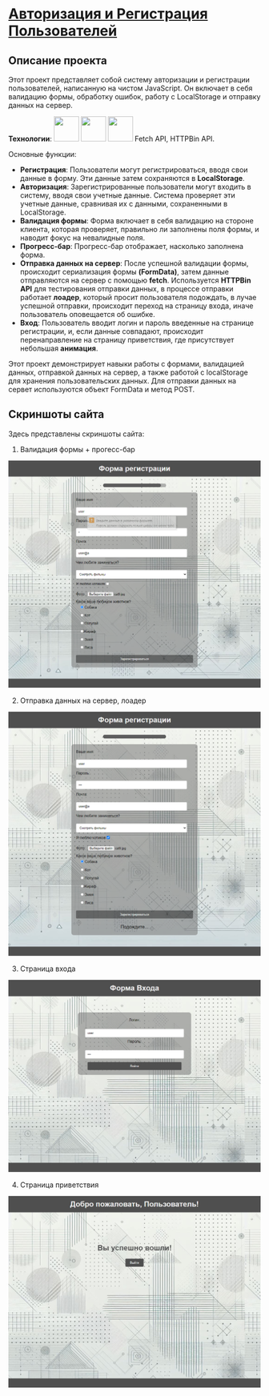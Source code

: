 # [Авторизация и Регистрация Пользователей](asalferova.github.io/RegistrationForm/ "Ссылка на сайт")

## Описание проекта

Этот проект представляет собой систему авторизации и регистрации пользователей, написанную на чистом JavaScript. Он включает в себя валидацию формы, обработку ошибок, работу с LocalStorage и отправку данных на сервер.

   **Технологии**: <img src="https://cdn.jsdelivr.net/gh/devicons/devicon@latest/icons/html5/html5-original.svg" height="50px" width="50px">    <img src="https://cdn.jsdelivr.net/gh/devicons/devicon@latest/icons/css3/css3-original.svg" height="50px" width="50px"/>    <img src="https://cdn.jsdelivr.net/gh/devicons/devicon@latest/icons/javascript/javascript-original.svg" height="50px" width="50px"/>
   Fetch API,
   HTTPBin API.

   Основные функции:

   * **Регистрация**: Пользователи могут регистрироваться, вводя свои данные в форму. Эти данные затем сохраняются в **LocalStorage**.
   * **Авторизация**: Зарегистрированные пользователи могут входить в систему, вводя свои учетные данные. Система проверяет эти учетные данные, сравнивая их с данными, сохраненными в LocalStorage.
   * **Валидация формы**: Форма включает в себя валидацию на стороне клиента, которая проверяет, правильно ли заполнены поля формы, и наводит фокус на невалидные поля.
   * **Прогресс-бар**: Прогресс-бар отображает, насколько заполнена форма.
   * **Отправка данных на сервер**: После успешной валидации формы, происходит сериализация формы **(FormData)**, затем данные отправляются на сервер с помощью **fetch**. Используется **HTTPBin API**  для тестирования отправки данных, в процессе отправки работает **лоадер**, который просит пользователя подождать, в лучае успешной отправки, происходит переход на страницу входа, иначе пользователь оповещается об ошибке.
   * **Вход**: Пользователь вводит логин и пароль введенные на странице регистрации, и, если данные совпадают, происходит перенаправление на страницу приветствия, где присутствует небольшая **анимация**.


Этот проект демонстрирует навыки работы с формами, валидацией данных, отправкой данных на сервер, а также работой с  localStorage  для хранения пользовательских данных.  Для отправки данных на сервет используются объект FormData и метод POST.

## Скриншоты сайта

Здесь представлены скриншоты сайта:

1. Валидация формы + прогесс-бар
 
![Скриншот главной формы](./screenshots/formValidation.png)

2. Отправка данных на сервер, лоадер

![Скриншот процесса отправки данных](./screenshots/formLoader.png)

3. Страница входа

![Скриншот страницы входа](./screenshots/formLogin.png)

4. Страница приветствия

![Скриншот страницы приветствия](./screenshots/welcomePage.png)
